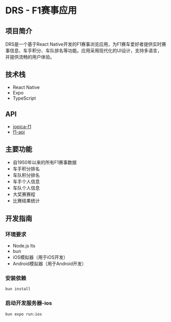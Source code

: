 # DRS - F1赛事应用

## 项目简介

DRS是一个基于React Native开发的F1赛事浏览应用，为F1赛车爱好者提供实时赛事信息、车手积分、车队排名等功能。应用采用现代化的UI设计，支持多语言，并提供流畅的用户体验。

## 技术栈

- React Native
- Expo
- TypeScript

## API

- [jopica-f1](https://github.com/jolpica/jolpica-f1)
- [f1-api](https://github.com/Rafacv23/F1-api)

## 主要功能

- 自1950年以来的所有F1赛事数据
- 车手积分排名
- 车队积分排名
- 车手个人信息
- 车队个人信息
- 大奖赛赛程
- 比赛结果统计

## 开发指南

### 环境要求

- Node.js lts
- bun
- iOS模拟器（用于iOS开发）
- Android模拟器（用于Android开发）

### 安装依赖

```bash
bun install
```

### 启动开发服务器-ios

```bash
bun expo run:ios
```
